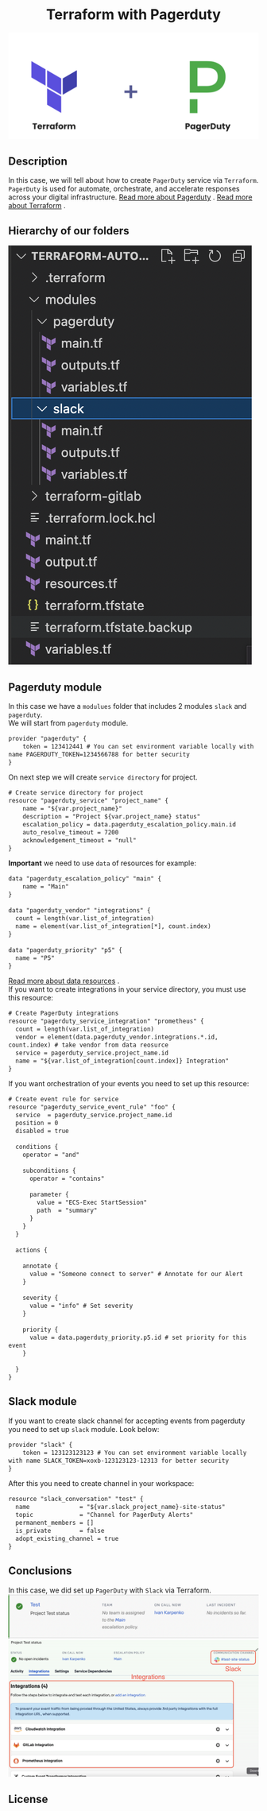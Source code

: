 <h1 align="center">Terraform with Pagerduty</h1>

![](logo.png)

## Description 
In this case, we will tell about how to create `PagerDuty` service via `Terraform`.  
`PagerDuty` is used for automate, orchestrate, and accelerate responses across your digital infrastructure.
[Read more about Pagerduty](https://support.pagerduty.com) . 
[Read more about Terraform](https://www.terraform.io) . 

## Hierarchy of our folders  
![](hierarchy.png) <br>
## Pagerduty module
In this case we have a `modulues` folder that includes 2 modules `slack` and `pagerduty`.  
We will start from `pagerduty` module.  
```hcl
provider "pagerduty" {
    token = 123412441 # You can set environment variable locally with name PAGERDUTY_TOKEN=1234566788 for better security
}
```
On next step we will create `service directory` for project.  
```hcl
# Create service directory for project 
resource "pagerduty_service" "project_name" {
    name = "${var.project_name}"
    description = "Project ${var.project_name} status"
    escalation_policy = data.pagerduty_escalation_policy.main.id
    auto_resolve_timeout = 7200
    acknowledgement_timeout = "null"
}
```
**Important** we need to use `data` of resources for example:  
```hcl
data "pagerduty_escalation_policy" "main" {
    name = "Main"
}

data "pagerduty_vendor" "integrations" {
  count = length(var.list_of_integration)
  name = element(var.list_of_integration[*], count.index)
}

data "pagerduty_priority" "p5" {
  name = "P5"
}
```
[Read more about data resources](https://registry.terraform.io/providers/PagerDuty/pagerduty/latest/docs) .<br>
If you want to create integrations in your service directory, you must use this resource:<br>
```hcl
# Create PagerDuty integrations
resource "pagerduty_service_integration" "prometheus" {
  count = length(var.list_of_integration)
  vendor = element(data.pagerduty_vendor.integrations.*.id, count.index) # take vendor from data reosurce 
  service = pagerduty_service.project_name.id
  name = "${var.list_of_integration[count.index]} Integration"
}
```
If you want orchestration of your events you need to set up this resource:  
```hcl
# Create event rule for service
resource "pagerduty_service_event_rule" "foo" {
  service  = pagerduty_service.project_name.id
  position = 0
  disabled = true

  conditions {
    operator = "and"

    subconditions {
      operator = "contains"

      parameter {
        value = "ECS-Exec StartSession"
        path  = "summary"
      }
    }
  }

  actions {

    annotate {
      value = "Someone connect to server" # Annotate for our Alert
    }

    severity {
      value = "info" # Set severity
    }

    priority {
      value = data.pagerduty_priority.p5.id # set priority for this event
    }

  }
}
```
## Slack module
If you want to create slack channel for accepting events from pagerduty you need to set up `slack` module. Look below:<br>
```hcl
provider "slack" {
    token = 123123123123 # You can set environment variable locally with name SLACK_TOKEN=xoxb-123123123-12313 for better security
}
```
After this you need to create channel in your workspace:<br>
```hcl
resource "slack_conversation" "test" {
  name              = "${var.slack_project_name}-site-status"
  topic             = "Channel for PagerDuty Alerts"
  permanent_members = []
  is_private        = false
  adopt_existing_channel = true
}
```
## Conclusions
In this case, we did set up `PagerDuty` with `Slack` via Terraform.<br>
![](final-pic1.png)<br>
![](final-pic2.png)<br>
## License

